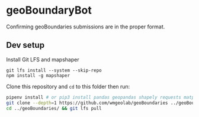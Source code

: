 # geoBoundaryBot

Confirming geoBoundaries submissions are in the proper format.

## Dev setup

Install Git LFS and mapshaper

```
git lfs install --system --skip-repo
npm install -g mapshaper
```

Clone this repository and `cd` to this folder then run:

```sh
pipenv install # or pip3 install pandas geopandas shapely requests matplotlib rich
git clone --depth=1 https://github.com/wmgeolab/geoBoundaries ../geoBoundaries/
cd ../geoBoundaries/ && git lfs pull
```
